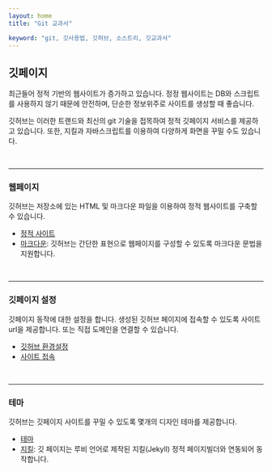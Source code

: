 ```yaml
---
layout: home
title: "Git 교과서"

keyword: "git, 깃사용법, 깃허브, 소스트리, 깃교과서"
---
```

## 깃페이지
최근들어 정적 기반의 웹사이트가 증가하고 있습니다. 정정 웹사이트는 DB와 스크립트를 사용하지 않기 때문에 안전하며, 단순한 정보위주로 사이트를 생성할 때 좋습니다.  

깃허브는 이러한 트랜드와 최신의 git 기술을 접목하여 정적 깃페이지 서비스를 제공하고 있습니다. 또한, 지킬과 자바스크립트를 이용하여 다양하게 화면을 꾸밀 수도 있습니다.  

<br>
<hr>

### 웹페이지
깃허브는 저장소에 있는 HTML 및 마크다운 파일을 이용하여 정적 웹사이트를 구축할 수 있습니다. 

* [정적 사이트](static)
* [마크다운](markdown): 깃허브는 간단한 표현으로 웹페이지를 구성할 수 있도록 마크다운 문법을 지원합니다.  
<br>
<hr>

### 깃페이지 설정
깃페이지 동작에 대한 설정을 합니다. 생성된 깃허브 페이지에 접속할 수 있도록 사이트 url을 제공합니다. 또는 직접 도메인을 연결할 수 있습니다.

* [깃허브 환경설정](setting)
* [사이트 접속](domain) 

<br>
<hr>

### 테마
깃허브는 깃페이지 사이트를 꾸밀 수 있도록 몇개의 디자인 테마를 제공합니다. 

* [테마](theme)
* [지킬](jekyll): 깃 페이지는 루비 언어로 제작된 지킬(Jekyll) 정적 페이지빌더와 연동되어 동작합니다. 




<br><br><br>